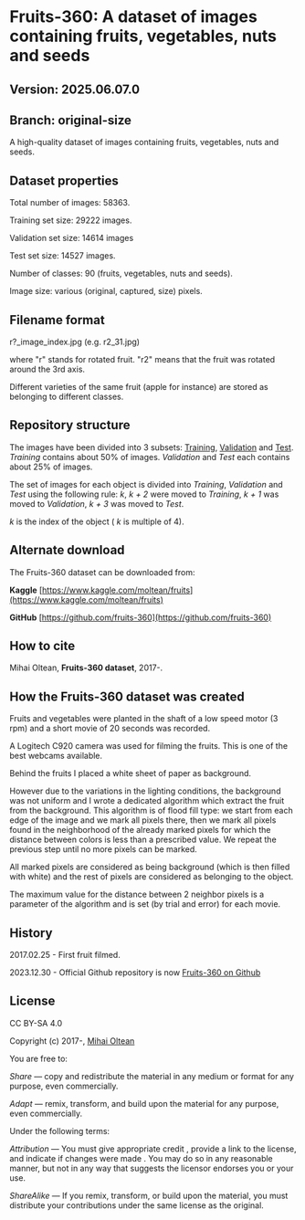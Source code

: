 # Fruits-360: A dataset of images containing fruits, vegetables, nuts and seeds #

## Version: 2025.06.07.0 ##

## Branch: original-size ##

A high-quality dataset of images containing fruits, vegetables, nuts and seeds.

## Dataset properties ##

Total number of images: 58363.

Training set size: 29222 images.

Validation set size: 14614 images

Test set size: 14527 images.

Number of classes: 90 (fruits, vegetables, nuts and seeds).

Image size: various (original, captured, size) pixels.

## Filename format ##

r?_image_index.jpg (e.g. r2_31.jpg)

where "r" stands for rotated fruit. "r2" means that the fruit was rotated around the 3rd axis. 

Different varieties of the same fruit (apple for instance) are stored as belonging to different classes.

## Repository structure ##

The images have been divided into 3 subsets: [Training](Training), [Validation](Validation) and [Test](Test).
_Training_ contains about 50% of images. _Validation_ and _Test_ each contains about 25% of images.

The set of images for each object is divided into _Training_, _Validation_ and _Test_ using the following rule:
_k_, _k + 2_ were moved to _Training_,
_k + 1_ was moved to _Validation_,
_k + 3_ was moved to _Test_.

_k_ is the index of the object ( _k_ is multiple of 4).

## Alternate download ##

The Fruits-360 dataset can be downloaded from: 

**Kaggle** [https://www.kaggle.com/moltean/fruits](https://www.kaggle.com/moltean/fruits)

**GitHub** [https://github.com/fruits-360](https://github.com/fruits-360)

## How to cite ##

Mihai Oltean, __Fruits-360 dataset__, 2017-.

## How the Fruits-360 dataset was created ##

Fruits and vegetables were planted in the shaft of a low speed motor (3 rpm) and a short movie of 20 seconds was recorded. 

A Logitech C920 camera was used for filming the fruits. This is one of the best webcams available.

Behind the fruits I placed a white sheet of paper as background. 

However due to the variations in the lighting conditions, the background was not uniform and I wrote a dedicated algorithm which extract the fruit from the background. This algorithm is of flood fill type: 
we start from each edge of the image and we mark all pixels there, then we mark all pixels found in the neighborhood of the already marked pixels for which the distance between colors is less than a prescribed value. We repeat the previous step until no more pixels can be marked.

All marked pixels are considered as being background (which is then filled with white) and the rest of pixels are considered as belonging to the object.

The maximum value for the distance between 2 neighbor pixels is a parameter of the algorithm and is set (by trial and error) for each movie.

## History ##

2017.02.25 - First fruit filmed.

2023.12.30 - Official Github repository is now [Fruits-360 on Github](https://github.com/fruits-360)

## License ##

CC BY-SA 4.0

Copyright (c) 2017-, [Mihai Oltean](https://mihaioltean.github.io)

You are free to:

*Share* — copy and redistribute the material in any medium or format for any purpose, even commercially.

*Adapt* — remix, transform, and build upon the material for any purpose, even commercially.

Under the following terms:

*Attribution* — You must give appropriate credit , provide a link to the license, and indicate if changes were made . You may do so in any reasonable manner, but not in any way that suggests the licensor endorses you or your use.

*ShareAlike* — If you remix, transform, or build upon the material, you must distribute your contributions under the same license as the original.